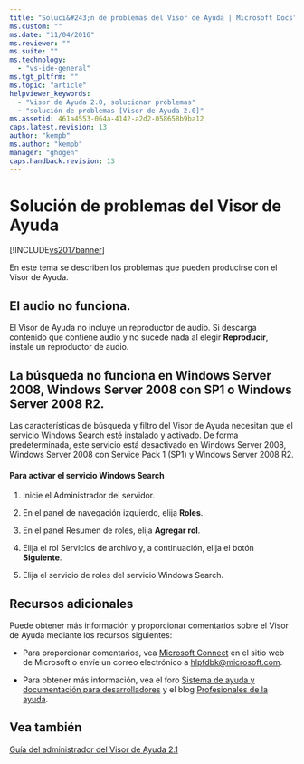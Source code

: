 ```yaml
---
title: "Soluci&#243;n de problemas del Visor de Ayuda | Microsoft Docs"
ms.custom: ""
ms.date: "11/04/2016"
ms.reviewer: ""
ms.suite: ""
ms.technology: 
  - "vs-ide-general"
ms.tgt_pltfrm: ""
ms.topic: "article"
helpviewer_keywords: 
  - "Visor de Ayuda 2.0, solucionar problemas"
  - "solución de problemas [Visor de Ayuda 2.0]"
ms.assetid: 461a4553-064a-4142-a2d2-058658b9ba12
caps.latest.revision: 13
author: "kempb"
ms.author: "kempb"
manager: "ghogen"
caps.handback.revision: 13
---
```

# Soluci&#243;n de problemas del Visor de Ayuda
[!INCLUDE[vs2017banner](../code-quality/includes/vs2017banner.md)]

En este tema se describen los problemas que pueden producirse con el Visor de Ayuda.  
  
## El audio no funciona.  
 El Visor de Ayuda no incluye un reproductor de audio.  Si descarga contenido que contiene audio y no sucede nada al elegir **Reproducir**, instale un reproductor de audio.  
  
## La búsqueda no funciona en Windows Server 2008, Windows Server 2008 con SP1 o Windows Server 2008 R2.  
 Las características de búsqueda y filtro del Visor de Ayuda necesitan que el servicio Windows Search esté instalado y activado.  De forma predeterminada, este servicio está desactivado en Windows Server 2008, Windows Server 2008 con Service Pack 1 \(SP1\) y Windows Server 2008 R2.  
  
#### Para activar el servicio Windows Search  
  
1.  Inicie el Administrador del servidor.  
  
2.  En el panel de navegación izquierdo, elija **Roles**.  
  
3.  En el panel Resumen de roles, elija **Agregar rol**.  
  
4.  Elija el rol Servicios de archivo y, a continuación, elija el botón **Siguiente**.  
  
5.  Elija el servicio de roles del servicio Windows Search.  
  
## Recursos adicionales  
 Puede obtener más información y proporcionar comentarios sobre el Visor de Ayuda mediante los recursos siguientes:  
  
-   Para proporcionar comentarios, vea [Microsoft Connect](http://go.microsoft.com/fwlink/?linkid=243983) en el sitio web de Microsoft o envíe un correo electrónico a [hlpfdbk@microsoft.com](mailto:hlpfdbk@microsoft.com).  
  
-   Para obtener más información, vea el foro [Sistema de ayuda y documentación para desarrolladores](http://go.microsoft.com/fwlink/?LinkId=232741) y el blog [Profesionales de la ayuda](http://go.microsoft.com/fwlink/?LinkId=232743).  
  
## Vea también  
 [Guía del administrador del Visor de Ayuda 2.1](http://go.microsoft.com/fwlink/?LinkId=243985)